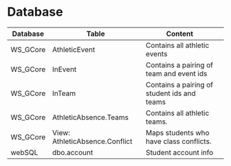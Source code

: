 # Database

| Database | Table                          | Content                                     |                     |
| -------- | ------------------------------ | ------------------------------------------- | ------------------- |
| WS_GCore | AthleticEvent                  | Contains all athletic events                | |
| WS_GCore | InEvent                        | Contains a pairing of team and event ids    | |
| WS_GCore | InTeam                         | Contains a pairing of student ids and teams | |
| WS_GCore | AthleticAbsence.Teams          | Contains all athletic teams.                | |
| WS_GCore | View: AthleticAbsence.Conflict | Maps students who have class conflicts.     | |
| webSQL   | dbo.account                    | Student account info                        | |
